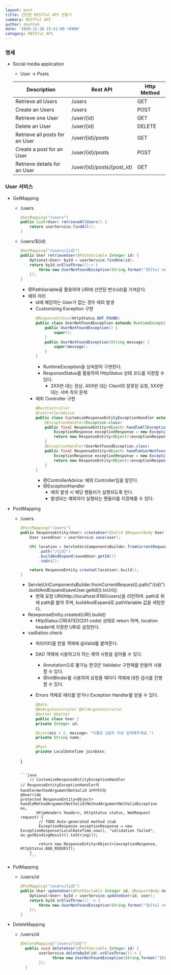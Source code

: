 ```yaml
---
layout: post
title: 간단한 RESTful API 만들기
summary: RESTful API
author: devhtak
date: '2020-12-20 22:41:00 +0900'
category: RESTful API
---
```


### 명세

- Social media application
  - User -> Posts
  
  |Description|Rest API|Http Method|
  |------|---|---|
  |Retrieve all Users|/users|GET|
  |Create an Users|/users|POST|
  |Retrieve one User|/user/{id}|GET|
  |Delete an User|/user/{id}|DELETE|
  |Retrieve all posts for an User|/user/{id}/posts|GET|
  |Create a post for an User|/user/{id}/posts|POST|
  |Retrieve details for an User|/user/{id}/posts/{post_id}|GET|

### User 서비스

- GetMapping
  - /users
    ```java
    @GetMapping("/users")
    public List<User> retrieveAllUsers() {
        return userService.findAll();
    }
    ```
    
  - /users/${id}
    ```java
    @GetMapping("/users/{id}")
    public User retrieveUser(@PathVariable Integer id) {
        Optional<User> byId = userService.findOne(id);		
        return byId.orElseThrow(()-> {
            throw new UserNotFoundException(String.format("ID[%s] not found", id));			
        }); 
    }
    ```
    - @PathVariable을 활용하여 URI에 선언된 변수(id)를 가져온다.
    - 예외 처리
      - id에 해당하는 User가 없는 경우 에외 발생
      - Customizing Exception 구현
        ```java
        @ResponseStatus(HttpStatus.NOT_FOUND)
        public class UserNotFoundException extends RuntimeException{
            public UserNotFoundException() {
                super();
            }
            public UserNotFoundException(String message) {
                super(message);
            }
        }
        ```
        - RuntimeException을 상속받아 구현한다.
        - ResponseStatus를 활용하여 HttpStatus 상태 코드를 지정할 수 있다.
          - 2XX번 대는 정상, 4XX번 대는 Client의 잘못된 요청, 5XX번 대는 서버 측의 문제
      - 예외 Controller 구현
        ```java
        @RestController
        @ControllerAdvice
        public class CustomizeResponseEntityExceptionHandler extends ResponseEntityExceptionHandler{
            @ExceptionHandler(Exception.class)
            public final ResponseEntity<Object> handleAllException(Exception ex, WebRequest request) {
                ExceptionResponse exceptionResponse = new ExceptionResponse(LocalDateTime.now(), ex.getMessage(), request.getDescription(false));
                return new ResponseEntity<Object>(exceptionResponse, HttpStatus.INTERNAL_SERVER_ERROR);
            }
            @ExceptionHandler(UserNotFoundException.class)
            public final ResponseEntity<Object> handleUserNotFoundException(Exception ex, WebRequest request) {
                ExceptionResponse exceptionResponse = new ExceptionResponse(LocalDateTime.now(), ex.getMessage(), request.getDescription(false));
                return new ResponseEntity<Object>(exceptionResponse, HttpStatus.NOT_FOUND);
            }
        }
        ```
        - @ControllerAdvice: 예외 Controller임을 알린다.
        - @ExceptionHandler
          - 예외 발생 시 해당 핸들러가 실행되도록 한다.
          - 발생되는 예외마다 실행되는 핸들러를 지정해줄 수 있다.
          
- PostMapping
  - /users
    ```java
    @PostMapping("/users")
    public ResponseEntity<User> createUser(@Valid @RequestBody User user) {
        User savedUser = userService.save(user);

        URI location = ServletUriComponentsBuilder.fromCurrentRequest()
            .path("/{id}")
            .buildAndExpand(savedUser.getId())
            .toUri();

        return ResponseEntity.created(location).build();
    }
    ```
    - ServletUriComponentsBuilder.fromCurrentRequest().path("/{id}").buildAndExpand(saveUser.getId()).toUri();
      - 현재 요청 URI(http://localhost:8180/users)을 리턴하며. path로 뒤에 path를 붙여 주며, buildAndExpand로 pathVariable 값을 세팅한다.
    - ReseponseEntity.created(URI).build()
      - HttpStatus.CREATED(201 code) 상태로 return 하며, location header에 지정한 URI로 설정한다.
    - vadliation check
      - 파라미터를 받을 객체에 @Valid를 붙여준다.
      - DAO 객체에 사용하고자 하는 제약 사항을 걸어줄 수 있다.
        - Annotation으로 불가능 한것은 Validator 구현체를 만들어 사용할 수 있다. 
        - @InitBinder를 사용하여 요청올 때마다 객체에 대한 검사를 진행할 수 있다.
      - Errors 객체로 에러를 받거나 Exception Handler를 받을 수 있다.
      	
         ```java
         @Data
         @NoArgsConstructor @AllArgsConstructor
         @Getter @Setter
         public class User {
	     private Integer id;

	     @Size(min = 2, message= "이름은 2글자 이상 입력해주세요.")
	     private String name;

	     @Past
	     private LocalDateTime joinDate;
	 }
	 ```
	
	 ```java
         // CustomizeResponseEntityExceptionHandler
	 // ResponseEntityExceptionHandler의 handlermethodArgumentNotValid 오버라이딩
	 @Override
	 protected ResponseEntity<Object> handleMethodArgumentNotValid(MethodArgumentNotValidException ex,
	 		HttpHeaders headers, HttpStatus status, WebRequest request) {
             // TODO Auto-generated method stub
             ExceptionResponse exceptionResponse = new ExceptionResponse(LocalDateTime.now(), "validation failed", ex.getBindingResult().toString());
             
             return new ResponseEntity<Object>(exceptionResponse, HttpStatus.BAD_REQUEST);
         }
         ```   
- PutMapping
  - /users/id
    ```java
    @PutMapping("/users/{id}")
    public User updateUser(@PathVariable Integer id, @RequestBody User user) {
        Optional<User> byId = userService.updateUser(id, user);
        return byId.orElseThrow(() -> {
            throw new UserNotFoundException(String.format("ID[%s] not found", id));
        });
    }
    ```

- DeleteMapping
  - /users/id
    ```java
    @DeleteMapping("/users/{id}")
	  public void deleteUser(@PathVariable Integer id) {
		    userService.deleteById(id).orElseThrow(()-> {
			      throw new UserNotFoundException(String.format("ID[%s} not found", id));
		    });
	  }
    ```
